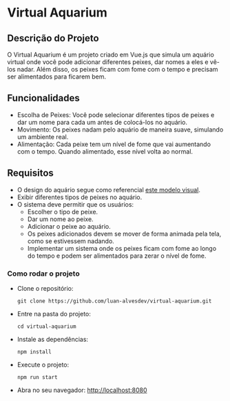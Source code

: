 # Virtual Aquarium

## Descrição do Projeto
O Virtual Aquarium é um projeto criado em Vue.js que simula um aquário virtual onde você pode adicionar diferentes peixes, dar nomes a eles e vê-los nadar. Além disso, os peixes ficam com fome com o tempo e precisam ser alimentados para ficarem bem.

## Funcionalidades
- Escolha de Peixes: Você pode selecionar diferentes tipos de peixes e dar um nome para cada um antes de colocá-los no aquário.
- Movimento: Os peixes nadam pelo aquário de maneira suave, simulando um ambiente real.
- Alimentação: Cada peixe tem um nível de fome que vai aumentando com o tempo. Quando alimentado, esse nível volta ao normal.

## Requisitos
- O design do aquário segue como referencial [este modelo visual](https://imgur.com/a/virtual-aquarium-E80Zkia). 
- Exibir diferentes tipos de peixes no aquário.
- O sistema deve permitir que os usuários:
  - Escolher o tipo de peixe.
  - Dar um nome ao peixe.
  - Adicionar o peixe ao aquário.
  - Os peixes adicionados devem se mover de forma animada pela tela, como se estivessem nadando.
  - Implementar um sistema onde os peixes ficam com fome ao longo do tempo e podem ser alimentados para zerar o nível de fome.

### Como rodar o projeto
- Clone o repositório:
  ``` 
  git clone https://github.com/luan-alvesdev/virtual-aquarium.git
  ```
- Entre na pasta do projeto:
  ```
  cd virtual-aquarium
  ```
- Instale as dependências:
  ```
  npm install
  ```
- Execute o projeto:
  ```
  npm run start
  ```
- Abra no seu navegador: [http://localhost:8080](http://localhost:8080)

